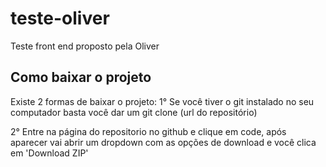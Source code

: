 # teste-oliver
Teste front end proposto pela Oliver

## Como baixar o projeto
Existe 2 formas de baixar o projeto:
1° Se você tiver o git instalado no seu computador basta você dar um git clone (url do repositório)

2° Entre na página do repositorio no github e clique em code, após aparecer vai abrir um dropdown com as opções de download e você clica em 'Download ZIP'

